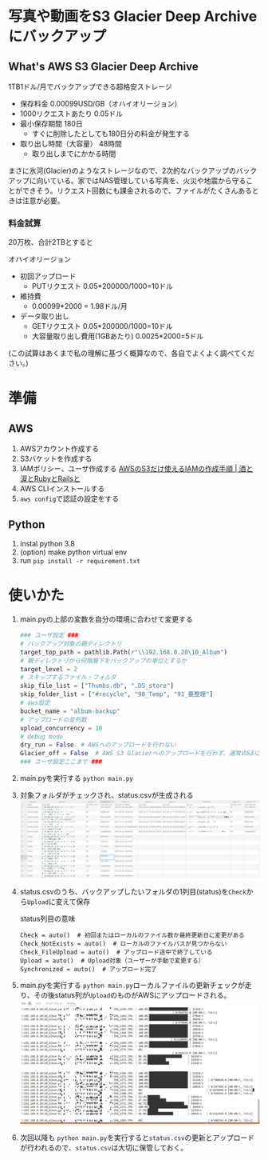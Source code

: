# 写真や動画をS3 Glacier Deep Archiveにバックアップ

## What's AWS S3 Glacier Deep Archive
1TB1ドル/月でバックアップできる超格安ストレージ

* 保存料金 0.00099USD/GB（オハイオリージョン）
* 1000リクエストあたり 0.05ドル
* 最小保存期間 180日
    * すぐに削除したとしても180日分の料金が発生する
* 取り出し時間（大容量） 48時間
    * 取り出しまでにかかる時間

まさに氷河(Glacier)のようなストレージなので、2次的なバックアップのバックアップに向いている。家ではNAS管理している写真を、火災や地震から守ることができそう。リクエスト回数にも課金されるので、ファイルがたくさんあるときは注意が必要。


### 料金試算
20万枚、合計2TBとすると

オハイオリージョン
* 初回アップロード 
    * PUTリクエスト 0.05*200000/1000=10ドル
* 維持費
    * 0.00099*2000 = 1.98ドル/月
* データ取り出し
    * GETリクエスト 0.05*200000/1000=10ドル
    * 大容量取り出し費用(1GBあたり) 0.0025*2000=5ドル

(この試算はあくまで私の理解に基づく概算なので、各自でよくよく調べてください。)

# 準備 

## AWS

1. AWSアカウント作成する
1. S3バケットを作成する
2. IAMポリシー、ユーザ作成する
  [AWSのS3だけ使えるIAMの作成手順 \| 酒と涙とRubyとRailsと](https://morizyun.github.io/infrastructure/aws-s3-with-iam-policy.html)
3. AWS CLIインストールする
4. `aws config`で認証の設定をする

## Python

1. instal python 3.8
1. (option) make python virtual env
1. run `pip install -r requirement.txt`

# 使いかた

1. main.pyの上部の変数を自分の環境に合わせて変更する
    ```python
    ### ユーザ設定 ###
    # バックアップ対象の親ディレクトリ
    target_top_path = pathlib.Path(r"\\192.168.0.20\10_Album")
    # 親ディレクトリから何階層下をバックアップの単位とするか
    target_level = 2
    # スキップするファイル・フォルダ
    skip_file_list = ["Thumbs.db", ".DS_store"]
    skip_folder_list = ["#recycle", "90_Temp", "91_要整理"]
    # aws設定
    bucket_name = "album-backup"
    # アップロードの並列数
    upload_concurrency = 10
    # debug mode
    dry_run = False  # AWSへのアップロードを行わない
    Glacier_off = False  # AWS S3 Glacierへのアップロードを行わず、通常のS3にアップロードする
    ### ユーザ設定ここまで ###
    ```
1. main.pyを実行する `python main.py`
1. 対象フォルダがチェックされ、status.csvが生成される
    ![image](docs/status.jpg)
1. status.csvのうち、バックアップしたいフォルダの1列目(status)を`Check`から`Upload`に変えて保存

    status列目の意味
    ```
    Check = auto()  # 初回またはローカルのファイル数か最終更新日に変更がある
    Check_NotExists = auto()  # ローカルのファイルパスが見つからない
    Check_FileUpload = auto()  # アップロード途中で終了している
    Upload = auto()  # Upload対象（ユーザーが手動で変更する）
    Synchronized = auto()  # アップロード完了
    ```

1. main.pyを実行する `python main.py`ローカルファイルの更新チェックが走り、その後status列が`Upload`のものがAWSにアップロードされる。
    ![image](docs/log.jpg)
1. 次回以降も `python main.py`を実行すると`status.csv`の更新とアップロードが行われるので、`status.csv`は大切に保管しておく。

